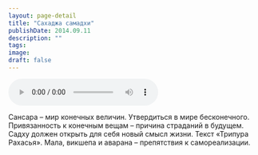 ```yaml
---
layout: page-detail
title: "Сахаджа самадхи"
publishDate: 2014.09.11
description: ""
tags:
image:
draft: false
---
```


<audio title="2014.09.11 - Сахаджа самадхи.mp3" src="https://filer-api.advayta.org/v1.0/public/files/73372" controls=""></audio>

 Сансара – мир конечных величин. Утвердиться в мире бесконечного. Привязанность к конечным вещам – причина страданий в будущем. Садху должен открыть для себя новый смысл жизни. Текст «Трипура Рахасья». Мала, викшепа и аварана – препятствия к самореализации. 

  
